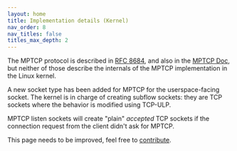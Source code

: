 ```yaml
---
layout: home
title: Implementation details (Kernel)
nav_order: 8
nav_titles: false
titles_max_depth: 2
---
```


The MPTCP protocol is described in [RFC 8684](https://datatracker.ietf.org/doc/html/rfc8684),
and also in the [MPTCP Doc](https://mptcp-apps.github.io/mptcp-doc/mptcp.html),
but neither of those describe the internals of the MPTCP implementation in the Linux
kernel.

A new socket type has been added for MPTCP for the userspace-facing socket.
The kernel is in charge of creating subflow sockets: they are TCP sockets
where the behavior is modified using TCP-ULP.

MPTCP listen sockets will create "plain" *accepted* TCP sockets if the
connection request from the client didn't ask for MPTCP.

This page needs to be improved, feel free to
[contribute](https://github.com/multipath-tcp/mptcp.dev/edit/main/details.md).
